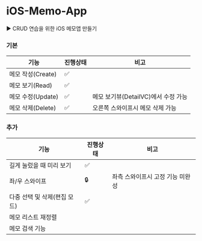 # iOS-Memo-App

▶︎ CRUD 연습을 위한 iOS 메모앱 만들기

### 기본

| 기능              | 진행상태 | 비고                                |
| ----------------- | -------- | ----------------------------------- |
| 메모 작성(Create) | ✅       |                                     |
| 메모 보기(Read)   | ✅       |                                     |
| 메모 수정(Update) | ✅       | 메모 보기뷰(DetailVC)에서 수정 가능 |
| 메모 삭제(Delete) | ✅       | 오른쪽 스와이프시 메모 삭제 가능    |

### 추가

| 기능                         | 진행상태 | 비고                             |
| ---------------------------- | -------- | -------------------------------- |
| 길게 눌렀을 때 미리 보기     | ✅       |                                  |
| 좌/우 스와이프               | 🔒       | 좌측 스와이프시 고정 기능 미완성 |
| 다중 선택 및 삭제(편집 모드) | ✅       |                                  |
| 메모 리스트 재정렬           |          |                                  |
| 메모 검색 기능               |          |                                  |
